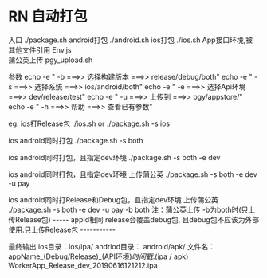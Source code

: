 # RN 自动打包

入口 				./package.sh 
android打包 			./android.sh
ios打包 				./ios.sh
App接口环境,被其他文件引用		Env.js	
蒲公英上传				pgy_upload.sh

参数 
echo -e " -b ===>> 选择构建版本 ===>> release/debug/both"
echo -e " -s ===>> 选择系统 ===>> ios/android/both"
echo -e " -e ===>> 选择Api环境 ===>> dev/release/test"
echo -e " -u ===>> 上传到 ===>> pgy/appstore/"
echo -e " -h ===>> 帮助 ===>> 查看已有参数"

eg:
ios打Release包 ./ios.sh or ./package.sh -s ios

ios android同时打包 ./package.sh -s both

ios android同时打包，且指定dev环境 ./package.sh -s both -e dev

ios android同时打包，且指定dev环境 上传蒲公英 ./package.sh -s both -e dev -u pay

ios android同时打Release和Debug包，且指定dev环境 上传蒲公英 ./package.sh -s both -e dev -u pay -b both
注：蒲公英上传 -b为both时(只上传Release包)
----- appId相同 release会覆盖debug包, 且debug包不应该为外部使用.只上传Release包 -----------



最终输出
ios目录：ios/ipa/
andriod目录： android/apk/
文件名： appName_(Debug/Release)_(API环境)_时间戳_.(ipa / apk)
WorkerApp_Release_dev_20190616121212.ipa

